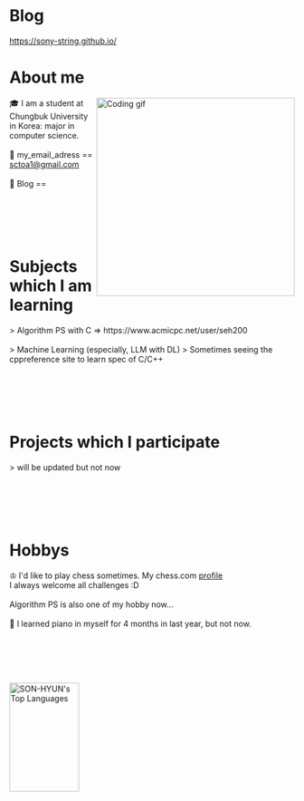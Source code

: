 # Blog 
<https://sony-string.github.io/>

# About me
<p>
   <img align="right" width="350" src="/assets/programming.gif" alt="Coding gif" />
  🎓 I am a student at Chungbuk University in Korea: major in computer science. <br/><br/>
  📧 my_email_adress == <a href="sctoa1@gmail.com">sctoa1@gmail.com</a> <br/><br/>
  🔗 Blog == <https://sony-string.github.io/>
</p>

<br/><br/><br/><br/>
   
# Subjects which I am learning
<p>
  > Algorithm PS with C => https://www.acmicpc.net/user/seh200 <br/><br/>
  > Machine Learning (especially, LLM with DL)
  > Sometimes seeing the cppreference site to learn spec of C/C++
</p>

<br/><br/><br/><br/>

# Projects which I participate
<p>
  > will be updated but not now
</p>

<br/><br/><br/><br/>

# Hobbys
<p>
 ♔ I'd like to play chess sometimes. My chess.com <a href="https://www.chess.com/member/saengkimchi">profile</a> <br/>
 I always welcome all challenges :D <br/><br/>
 Algorithm PS is also one of my hobby now... <br/><br/>
 🎹 I learned piano in myself for 4 months in last year, but not now.
</p>
  
<br/><br/><br/><br/>
   
<a>
   <a href="https://github.com/SON-HYUN"><img alt="SON-HYUN's Top Languages" src="https://denvercoder1-github-readme-stats.vercel.app/api/top-langs/?username=SON-HYUN&langs_count=8&layout=compact&theme=react&border_color=7F3FBF&bg_color=0D1117&title_color=F85D7F&icon_color=F8D866" height="192px" width="49.5%"/></a>
  <br/>
</a>

